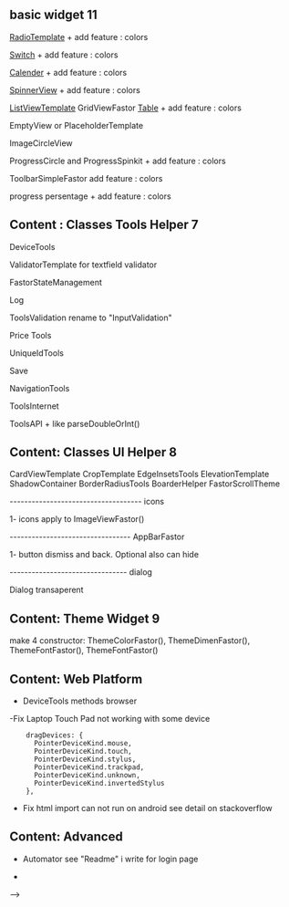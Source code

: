 ## basic widget 11 

[RadioTemplate]() + add feature : colors

[Switch]()  + add feature : colors

[Calender]()  + add feature : colors

[SpinnerView]()  + add feature : colors

[ListViewTemplate]() 
GridViewFastor
[Table]()   + add feature : colors

EmptyView or PlaceholderTemplate

ImageCircleView

ProgressCircle and ProgressSpinkit + add feature : colors

ToolbarSimpleFastor  add feature : colors

progress persentage  + add feature : colors

## Content : Classes Tools Helper 7

DeviceTools

ValidatorTemplate  for textfield validator

FastorStateManagement

Log

ToolsValidation rename to "InputValidation"

Price Tools

UniqueIdTools

Save

NavigationTools

ToolsInternet

ToolsAPI + like parseDoubleOrInt()

## Content: Classes UI Helper  8

CardViewTemplate
CropTemplate
EdgeInsetsTools
ElevationTemplate
ShadowContainer
BorderRadiusTools
BoarderHelper
FastorScrollTheme

------------------------------------ icons

1- icons apply to ImageViewFastor()

---------------------------------  AppBarFastor

1- button dismiss and back. Optional also can hide


-------------------------------- dialog

Dialog transaperent


## Content: Theme Widget  9

make 4 constructor: ThemeColorFastor(), ThemeDimenFastor(), ThemeFontFastor(), ThemeFontFastor()

## Content: Web Platform

- DeviceTools methods browser

-Fix Laptop Touch Pad not working with some device

        dragDevices: {
          PointerDeviceKind.mouse,
          PointerDeviceKind.touch,
          PointerDeviceKind.stylus,
          PointerDeviceKind.trackpad,
          PointerDeviceKind.unknown,
          PointerDeviceKind.invertedStylus
        },

- Fix html import can not run on android
  see detail on stackoverflow

## Content: Advanced

- Automator see "Readme" i write for login page

- 
-->